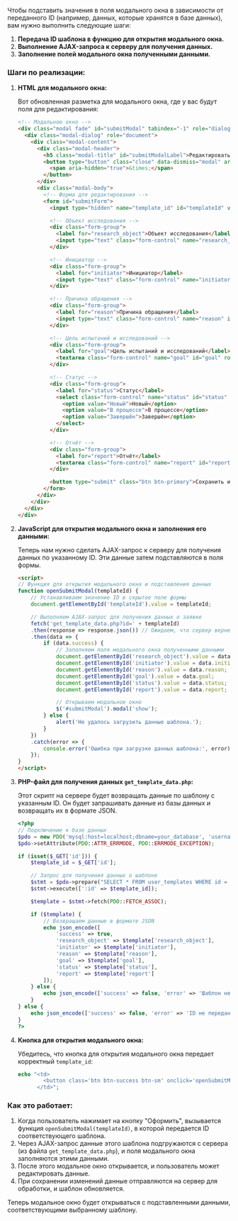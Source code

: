 Чтобы подставить значения в поля модального окна в зависимости от переданного ID (например, данных, которые хранятся в базе данных), вам нужно выполнить следующие шаги:

1. **Передача ID шаблона в функцию для открытия модального окна.**
2. **Выполнение AJAX-запроса к серверу для получения данных.**
3. **Заполнение полей модального окна полученными данными.**

### Шаги по реализации:

1. **HTML для модального окна:**

   Вот обновленная разметка для модального окна, где у вас будут поля для редактирования:

   ```html
   <!-- Модальное окно -->
   <div class="modal fade" id="submitModal" tabindex="-1" role="dialog" aria-labelledby="submitModalLabel" aria-hidden="true">
     <div class="modal-dialog" role="document">
       <div class="modal-content">
         <div class="modal-header">
           <h5 class="modal-title" id="submitModalLabel">Редактировать заявку</h5>
           <button type="button" class="close" data-dismiss="modal" aria-label="Close">
             <span aria-hidden="true">&times;</span>
           </button>
         </div>
         <div class="modal-body">
           <!-- Форма для редактирования -->
           <form id="submitForm">
             <input type="hidden" name="template_id" id="templateId" value="">

             <!-- Объект исследования -->
             <div class="form-group">
               <label for="research_object">Объект исследования</label>
               <input type="text" class="form-control" name="research_object" id="research_object" required>
             </div>

             <!-- Инициатор -->
             <div class="form-group">
               <label for="initiator">Инициатор</label>
               <input type="text" class="form-control" name="initiator" id="initiator" required>
             </div>

             <!-- Причина обращения -->
             <div class="form-group">
               <label for="reason">Причина обращения</label>
               <input type="text" class="form-control" name="reason" id="reason" required>
             </div>

             <!-- Цель испытаний и исследований -->
             <div class="form-group">
               <label for="goal">Цель испытаний и исследований</label>
               <textarea class="form-control" name="goal" id="goal" rows="3" required></textarea>
             </div>

             <!-- Статус -->
             <div class="form-group">
               <label for="status">Статус</label>
               <select class="form-control" name="status" id="status" required>
                 <option value="Новый">Новый</option>
                 <option value="В процессе">В процессе</option>
                 <option value="Завершён">Завершён</option>
               </select>
             </div>

             <!-- Отчёт -->
             <div class="form-group">
               <label for="report">Отчёт</label>
               <textarea class="form-control" name="report" id="report" rows="3"></textarea>
             </div>

             <button type="submit" class="btn btn-primary">Сохранить изменения</button>
           </form>
         </div>
       </div>
     </div>
   </div>
   ```

2. **JavaScript для открытия модального окна и заполнения его данными:**

   Теперь нам нужно сделать AJAX-запрос к серверу для получения данных по указанному ID. Эти данные затем подставляются в поля формы.

   ```html
   <script>
   // Функция для открытия модального окна и подставления данных
   function openSubmitModal(templateId) {
       // Устанавливаем значение ID в скрытое поле формы
       document.getElementById('templateId').value = templateId;

       // Выполняем AJAX-запрос для получения данных о заявке
       fetch('get_template_data.php?id=' + templateId)
       .then(response => response.json()) // Ожидаем, что сервер вернет JSON
       .then(data => {
           if (data.success) {
               // Заполняем поля модального окна полученными данными
               document.getElementById('research_object').value = data.research_object;
               document.getElementById('initiator').value = data.initiator;
               document.getElementById('reason').value = data.reason;
               document.getElementById('goal').value = data.goal;
               document.getElementById('status').value = data.status;
               document.getElementById('report').value = data.report;

               // Открываем модальное окно
               $('#submitModal').modal('show');
           } else {
               alert('Не удалось загрузить данные шаблона.');
           }
       })
       .catch(error => {
           console.error('Ошибка при загрузке данных шаблона:', error);
       });
   }
   </script>
   ```

3. **PHP-файл для получения данных `get_template_data.php`:**

   Этот скрипт на сервере будет возвращать данные по шаблону с указанным ID. Он будет запрашивать данные из базы данных и возвращать их в формате JSON.

   ```php
   <?php
   // Подключение к базе данных
   $pdo = new PDO('mysql:host=localhost;dbname=your_database', 'username', 'password');
   $pdo->setAttribute(PDO::ATTR_ERRMODE, PDO::ERRMODE_EXCEPTION);

   if (isset($_GET['id'])) {
       $template_id = $_GET['id'];

       // Запрос для получения данных о шаблоне
       $stmt = $pdo->prepare("SELECT * FROM user_templates WHERE id = :id");
       $stmt->execute([':id' => $template_id]);

       $template = $stmt->fetch(PDO::FETCH_ASSOC);

       if ($template) {
           // Возвращаем данные в формате JSON
           echo json_encode([
               'success' => true,
               'research_object' => $template['research_object'],
               'initiator' => $template['initiator'],
               'reason' => $template['reason'],
               'goal' => $template['goal'],
               'status' => $template['status'],
               'report' => $template['report']
           ]);
       } else {
           echo json_encode(['success' => false, 'error' => 'Шаблон не найден.']);
       }
   } else {
       echo json_encode(['success' => false, 'error' => 'ID не передан.']);
   }
   ?>
   ```

4. **Кнопка для открытия модального окна:**

   Убедитесь, что кнопка для открытия модального окна передает корректный `template_id`:

   ```php
   echo "<td>
           <button class='btn btn-success btn-sm' onclick='openSubmitModal(" . $row['id'] . ")'>Оформить</button>
         </td>";
   ```

### Как это работает:

1. Когда пользователь нажимает на кнопку "Оформить", вызывается функция `openSubmitModal(templateId)`, в которой передается ID соответствующего шаблона.
2. Через AJAX-запрос данные этого шаблона подгружаются с сервера (из файла `get_template_data.php`), и поля модального окна заполняются этими данными.
3. После этого модальное окно открывается, и пользователь может редактировать данные.
4. При сохранении изменений данные отправляются на сервер для обработки, и шаблон обновляется.

Теперь модальное окно будет открываться с подставленными данными, соответствующими выбранному шаблону.
